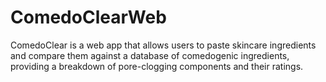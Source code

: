﻿# ComedoClearWeb
ComedoClear is a web app that allows users to paste skincare ingredients 
and compare them against a database of comedogenic ingredients, providing a breakdown of pore-clogging components and their ratings.
